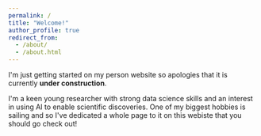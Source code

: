 ```yaml
---
permalink: /
title: "Welcome!"
author_profile: true
redirect_from: 
  - /about/
  - /about.html
---
```


I'm just getting started on my person website so apologies that it is currently **under construction**.

I'm a keen young researcher with strong data science skills and an interest in using AI to enable scientific discoveries. One of my biggest hobbies is sailing and so I've dedicated a whole page to it on this webiste that you should go check out!
